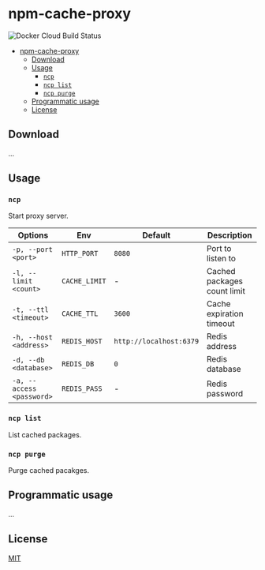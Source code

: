 # npm-cache-proxy
![Docker Cloud Build Status](https://img.shields.io/docker/cloud/build/emeralt/npm-cache-proxy.svg?style=for-the-badge)


- [npm-cache-proxy](#npm-cache-proxy)
  - [Download](#download)
  - [Usage](#usage)
    - [`ncp`](#ncp)
    - [`ncp list`](#ncp-list)
    - [`ncp purge`](#ncp-purge)
  - [Programmatic usage](#programmatic-usage)
  - [License](#license)

## Download
...

## Usage

### `ncp`
Start proxy server.

| Options                   | Env           | Default                 | Description                 |
| ------------------------- | ------------- | ----------------------- | --------------------------- |
| `-p, --port <port>`       | `HTTP_PORT`   | `8080`                  | Port to listen to           |
| `-l, --limit <count>`     | `CACHE_LIMIT` | -                       | Cached packages count limit |
| `-t, --ttl <timeout>`     | `CACHE_TTL`   | `3600`                  | Cache expiration timeout    |
| `-h, --host  <address>`   | `REDIS_HOST`  | `http://localhost:6379` | Redis address               |
| `-d, --db <database>`     | `REDIS_DB`    | `0`                     | Redis database              |
| `-a, --access <password>` | `REDIS_PASS`  | -                       | Redis password              |


### `ncp list`
List cached packages.

### `ncp purge`
Purge cached pacakges.

## Programmatic usage
...

## License
[MIT](./license)
